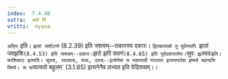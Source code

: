 ```yaml
---
index:  7.4.48
sutra:  अपो भि
vritti:  nyasa
---
```


`अद्भिः` इति। `झलां जशोऽन्ते` (8.2.39) इति जश्त्वम्--तकारस्य दकारः। `द्वितकारपक्षे तु पूर्वस्यापि `झलां जश्झशि` (8.4.53) इति जश्त्वम्--दकारः। `झरो झरि सवणं` (8.4.65) इति पूर्वदकारलोपः।
`सुवः` झ्र्`स्ववः` इति। काशिकाट इत्यादि। सुवस्, स्वतवस्, मास, उवस्--इत्येतेषां च भकारादौ परतस्त इत्ययमादेश इष्यते च्छन्दसि विषये। स च `व्यत्ययो बहुलम्` (3.1.85) इत्यनेनैव लभ्यत इति वेदितव्यम्।।

